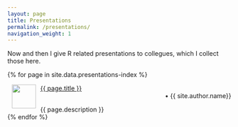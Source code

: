 ```yaml
---
layout: page
title: Presentations
permalink: /presentations/
navigation_weight: 1
---
```


Now and then I give R related presentations to collegues, which I collect those here.

{% for page in site.data.presentations-index %}
  <div class="boxed_page">
    <div class = "index_item_left">
      <img src="{{ page.image }}" style="margin: 0px 10px" width="54" height="54" align="left"/>
    </div>
    <div clas = "index_item_right">
      <p style="text-align:left;"><a href="{{ page.url }}">{{ page.title }}</a><br>&nbsp;<span style="float:right;">
		<time>&nbsp;•&nbsp;{{ site.author.name}}</time></p>
      {{ page.description }}
      <br>
    </div>
  </div>
{% endfor %}
<br><br>
